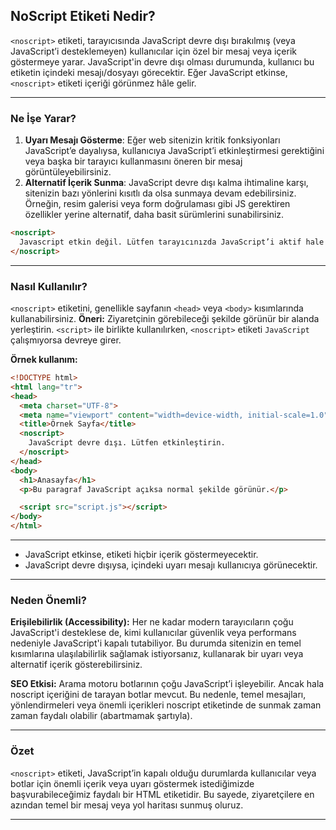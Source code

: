 ## NoScript Etiketi Nedir?

`<noscript>` etiketi, tarayıcısında JavaScript devre dışı bırakılmış (veya JavaScript’i desteklemeyen) kullanıcılar için özel bir mesaj veya içerik göstermeye yarar. JavaScript'in devre dışı olması durumunda, kullanıcı bu etiketin içindeki mesajı/dosyayı görecektir. Eğer JavaScript etkinse, `<noscript>` etiketi içeriği görünmez hâle gelir.

---

### Ne İşe Yarar?

1. **Uyarı Mesajı Gösterme**: Eğer web sitenizin kritik fonksiyonları JavaScript’e dayalıysa, kullanıcıya JavaScript’i etkinleştirmesi gerektiğini veya başka bir tarayıcı kullanmasını öneren bir mesaj görüntüleyebilirsiniz.
2. **Alternatif İçerik Sunma**: JavaScript devre dışı kalma ihtimaline karşı, sitenizin bazı yönlerini kısıtlı da olsa sunmaya devam edebilirsiniz. Örneğin, resim galerisi veya form doğrulaması gibi JS gerektiren özellikler yerine alternatif, daha basit sürümlerini sunabilirsiniz.

```html
<noscript>
  Javascript etkin değil. Lütfen tarayıcınızda JavaScript’i aktif hale getirin.
</noscript>

```

---

### Nasıl Kullanılır?
`<noscript>` etiketini, genellikle sayfanın `<head>` veya `<body>` kısımlarında kullanabilirsiniz.
**Öneri:** Ziyaretçinin görebileceği şekilde görünür bir alanda yerleştirin.
`<script>` ile birlikte kullanılırken, `<noscript>` etiketi `JavaScript` çalışmıyorsa devreye girer.

**Örnek kullanım:**

```html
<!DOCTYPE html>
<html lang="tr">
<head>
  <meta charset="UTF-8">
  <meta name="viewport" content="width=device-width, initial-scale=1.0">
  <title>Örnek Sayfa</title>
  <noscript>
    JavaScript devre dışı. Lütfen etkinleştirin.
  </noscript>
</head>
<body>
  <h1>Anasayfa</h1>
  <p>Bu paragraf JavaScript açıksa normal şekilde görünür.</p>

  <script src="script.js"></script>
</body>
</html>

```

---

- JavaScript etkinse, <noscript> etiketi hiçbir içerik göstermeyecektir.
- JavaScript devre dışıysa, <noscript> içindeki uyarı mesajı kullanıcıya görünecektir.

---

### Neden Önemli?

**Erişilebilirlik (Accessibility):** Her ne kadar modern tarayıcıların çoğu JavaScript'i desteklese de, kimi kullanıcılar güvenlik veya performans nedeniyle JavaScript'i kapalı tutabiliyor. Bu durumda sitenizin en temel kısımlarına ulaşılabilirlik sağlamak istiyorsanız, <noscript> kullanarak bir uyarı veya alternatif içerik gösterebilirsiniz.

**SEO Etkisi:** Arama motoru botlarının çoğu JavaScript’i işleyebilir. Ancak hala noscript içeriğini de tarayan botlar mevcut. Bu nedenle, temel mesajları, yönlendirmeleri veya önemli içerikleri noscript etiketinde de sunmak zaman zaman faydalı olabilir (abartmamak şartıyla).

---

### Özet

`<noscript>` etiketi, JavaScript’in kapalı olduğu durumlarda kullanıcılar veya botlar için önemli içerik veya uyarı göstermek istediğimizde başvurabileceğimiz faydalı bir HTML etiketidir. Bu sayede, ziyaretçilere en azından temel bir mesaj veya yol haritası sunmuş oluruz.

---